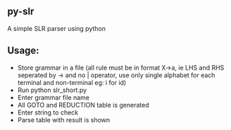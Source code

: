 py-slr
------

A simple SLR parser using python

Usage:
------
+ Store grammar in a file (all rule must be in format X->a, ie LHS and RHS seperated by -> and no | operator, use only single alphabet for each terminal and non-terminal eg: i for id)
+ Run
	python slr_short.py
+ Enter grammar file name
+ All GOTO and REDUCTION table is generated
+ Enter string to check
+ Parse table with result is shown
